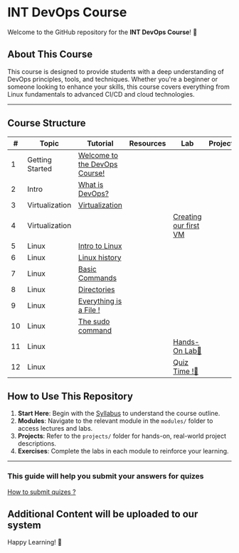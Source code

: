 # INT DevOps Course

Welcome to the GitHub repository for the **INT DevOps Course**! 🎉

## About This Course
This course is designed to provide students with a deep understanding of DevOps principles, tools, and techniques. Whether you're a beginner or someone looking to enhance your skills, this course covers everything from Linux fundamentals to advanced CI/CD and cloud technologies.

---

## Course Structure

| #   | Topic       | Tutorial|      Resources |   Lab     | Project    |
|-----|---------------------|-----------------------------------------------------------------------------------------------|-----------|-----------------------------------|-------------------------------------|
| 1   | Getting Started     | [Welcome to the DevOps Course!](modules/module-1-intro/getting-started.md)     |   |                 |  |
| 2   | Intro               | [What is DevOps?](modules/module-1-intro/lesson-what-is-devops.md)             |   |                 |  |
| 3   | Virtualization       | [Virtualization](modules/module-1-intro/virtualisation.md)                    |   |                 |  |
| 4   | Virtualization       |                                                                               |   |  [Creating our first VM](labs/creating-our-first-vm.md)  |  |
| 5   | Linux       |        [Intro to Linux](modules/module-2-linux/intro-to-linux.md)                      |   |                 |  |
| 6   | Linux       |        [Linux history](modules/module-2-linux/history.md)                              |   |                 |  |
| 7   | Linux       |        [Basic Commands](modules/module-2-linux/basic-commands.md)                      |   |                 |  |
| 8   | Linux       |        [Directories](modules/module-2-linux/directories.md)                            |   |                 |  |
| 9   | Linux       |        [Everything is a File !](modules/module-2-linux/everything-is-a-file.md)        |   |                 |  |
| 10  | Linux       |        [The sudo command](modules/module-2-linux/sudo.md)                              |   |                 |  |
| 11  | Linux       |                                                                                        |   |  [Hands-On Lab📝](labs/linux-1.md)               |    |
| 12  | Linux       |                                                                                        |   |  [Quiz Time !📝 ](quizes/linux-quiz-1.md)        |    |


## How to Use This Repository

1. **Start Here**: Begin with the [Syllabus](docs/syllabus.md) to understand the course outline.
2. **Modules**: Navigate to the relevant module in the `modules/` folder to access lectures and labs.
3. **Projects**: Refer to the `projects/` folder for hands-on, real-world project descriptions.
4. **Exercises**: Complete the labs in each module to reinforce your learning.

---
### This guide will help you submit your answers for quizes 
[How to submit quizes ?](modules/module-1-intro/submitting-pr.md) 

## Additional Content will be uploaded to our system

Happy Learning! 🚀
